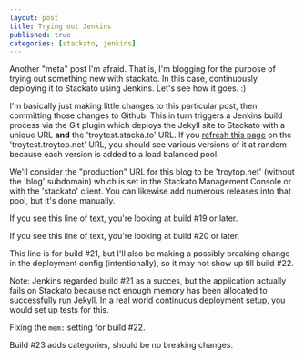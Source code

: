 ```yaml
---
layout: post
title: Trying out Jenkins
published: true
categories: [stackato, jenkins]
---
```


Another "meta" post I'm afraid. That is, I'm blogging for the purpose of trying out something new with stackato. In this case, continuously deploying it to Stackato using Jenkins. Let's see how it goes. :)

I'm basically just making little changes to this particular post, then committing those changes to Github. This in turn triggers a Jenkins build process via the Git plugin which deploys the Jekyll site to Stackato with a unique URL **and** the 'troytest.stacka.to' URL. If you [refresh this page](http://troytest.stacka.to/2013/05/14/trying-out-jenkins/) on the 'troytest.troytop.net' URL, you should see various versions of it at random because each version is added to a load balanced pool.

We'll consider the "production" URL for this blog to be 'troytop.net' (without the 'blog' subdomain) which is set in the Stackato Management Console or with the 'stackato' client. You can likewise add numerous releases into that pool, but it's done manually. 

If you see this line of text, you're looking at build #19 or later.

If you see this line of text, you're looking at build #20 or later.

This line is for build #21, but I'll also be making a possibly breaking change in the deployment config (intentionally), so it may not show up till build #22.

Note: Jenkins regarded build #21 as a succes, but the application actually fails on Stackato because not enough memory has been allocated to successfully run Jekyll. In a real world continuous deployment setup, you would set up tests for this.

Fixing the `mem:` setting for build #22.

Build #23 adds categories, should be no breaking changes.